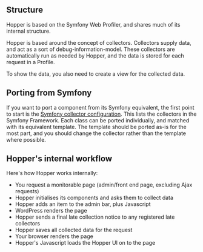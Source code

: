 Structure
---------
Hopper is based on the Symfony Web Profiler, and shares much of its internal
structure.

Hopper is based around the concept of collectors. Collectors supply data, and
act as a sort of debug-information-model. These collectors are automatically
run as needed by Hopper, and the data is stored for each request in a Profile.

To show the data, you also need to create a view for the collected data.


Porting from Symfony
--------------------
If you want to port a component from its Symfony equivalent, the first point to
start is the [Symfony collector configuration][]. This lists the collectors in
the Symfony Framework. Each class can be ported individually, and matched with
its equivalent template. The template should be ported as-is for the most part,
and you should change the collector rather than the template where possible.

[Symfony collector configuration]: https://github.com/symfony/symfony/blob/master/src/Symfony/Bundle/FrameworkBundle/Resources/config/collectors.xml


Hopper's internal workflow
--------------------------
Here's how Hopper works internally:

* You request a monitorable page (admin/front end page, excluding Ajax requests)
* Hopper initialises its components and asks them to collect data
* Hopper adds an item to the admin bar, plus Javascript
* WordPress renders the page
* Hopper sends a final late collection notice to any registered late collectors
* Hopper saves all collected data for the request
* Your browser renders the page
* Hopper's Javascript loads the Hopper UI on to the page
